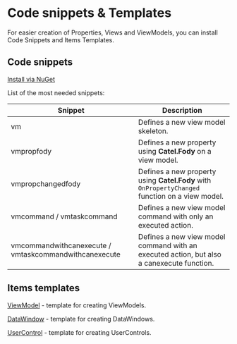# Code snippets & Templates

For easier creation of Properties, Views and ViewModels, you can install Code Snippets and Items Templates.

## Code snippets

[Install via NuGet](https://marketplace.visualstudio.com/items?itemName=Catel.Catel-CodeSnippets)

List of the most needed snippets:

| Snippet                                               | Description                                                                                    |
| ----------------------------------------------------- | ---------------------------------------------------------------------------------------------- |
| vm                                                    | Defines a new view model skeleton.                                                             |
| vmpropfody                                            | Defines a new property using **Catel.Fody** on a view model.                                   |
| vmpropchangedfody                                     | Defines a new property using **Catel.Fody** with `OnPropertyChanged` function on a view model. |
| vmcommand / vmtaskcommand                             | Defines a new view model command with only an executed action.                                 |
| vmcommandwithcanexecute / vmtaskcommandwithcanexecute | Defines a new view model command with an executed action, but also a canexecute function.      |

## Items templates

[ViewModel](https://marketplace.visualstudio.com/items?itemName=Catel.Catel-ItemTemplates-ViewModel) - template for creating ViewModels.

[DataWindow](https://marketplace.visualstudio.com/items?itemName=Catel.Catel-ItemTemplates-WPF-DataWindow) - template for creating DataWindows.

[UserControl](https://marketplace.visualstudio.com/items?itemName=Catel.Catel-ItemTemplates-WPF-UserControl) - template for creating UserControls.
